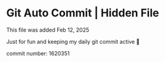 # Git Auto Commit | Hidden File

This file was added Feb 12, 2025

Just for fun and keeping my daily git commit active 🤪

commit number: 1620351
